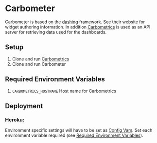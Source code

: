 
# Carbometer
Carbometer is based on the [dashing](http://shopify.github.com/dashing)
framework. See their website for widget authoring information. In
addition [Carbometrics](https://github.com/carbonfive/carbometrics) is
used as an API server for retrieving data used for the dashboards.

## Setup
1. Clone and run
   [Carbometrics](https://github.com/carbometer/carbometrics)
2. Clone and run Carbometer

## Required Environment Variables
1. `CARBOMETRICS_HOSTNAME`
    Host name for Carbometrics

## Deployment

### Heroku:
Environment specific settings will have to be set as [Config Vars](https://devcenter.heroku.com/articles/config-vars).
Set each environment variable required (see [Required Environment Variables](#required-environment-variables)).
